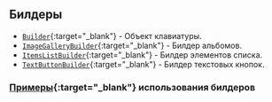 ## Билдеры

- [`Builder`](builders/builder.md){:target="_blank"} - Объект клавиатуры.
- [`ImageGalleryBuilder`](builders/image-gallery-builder.md){:target="_blank"} - Билдер альбомов.
- [`ItemsListBuilder`](builders/items-list-builder.md){:target="_blank"} - Билдер элементов списка.
- [`TextButtonBuilder`](builders/text-button-builder.md){:target="_blank"} - Билдер текстовых кнопок.

### [Примеры](https://github.com/K1rL3s/aliceio/blob/master/examples/builders.py){:target="_blank"} использования билдеров
